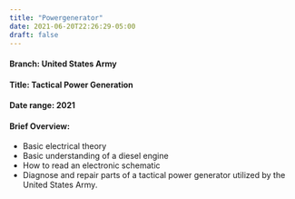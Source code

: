 ```yaml
---
title: "Powergenerator"
date: 2021-06-20T22:26:29-05:00
draft: false
---
```

#### Branch: United States Army
#### Title: Tactical Power Generation
#### Date range: 2021
#### Brief Overview:
- Basic electrical theory
- Basic understanding of a diesel engine
- How to read an electronic schematic
- Diagnose and repair parts of a tactical power generator utilized by the United States Army.